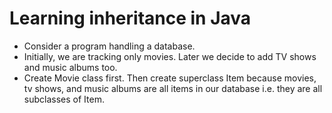 # Learning inheritance in Java
- Consider a program handling a database.
- Initially, we are tracking only movies. Later we decide to add TV shows and music albums too. 
- Create Movie class first. Then create superclass Item because movies, tv shows, and music albums are all items in our database i.e. they are all subclasses of Item.